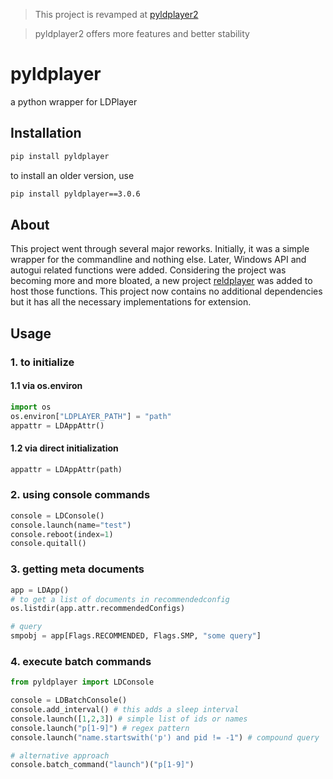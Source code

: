 > This project is revamped at [pyldplayer2](https://github.com/ZackaryW/pyldplayer2)

> pyldplayer2 offers more features and better stability

# pyldplayer
a python wrapper for LDPlayer

## Installation
```bash
pip install pyldplayer
```

to install an older version, use
```bash
pip install pyldplayer==3.0.6
```

## About
This project went through several major reworks. 
Initially, it was a simple wrapper for the commandline and nothing else.
Later, Windows API and autogui related functions were added.
Considering the project was becoming more and more bloated, a new project [reldplayer](https://github.com/ZackaryW/reldplayer) was added to host those functions.
This project now contains no additional dependencies but it has all the necessary implementations for extension.

## Usage
### 1. to initialize
#### 1.1 via os.environ
```py
import os
os.environ["LDPLAYER_PATH"] = "path"
appattr = LDAppAttr()
```
#### 1.2 via direct initialization
```py
appattr = LDAppAttr(path)
```

### 2. using console commands
```py
console = LDConsole()
console.launch(name="test")
console.reboot(index=1)
console.quitall()
```
### 3. getting meta documents
```py
app = LDApp()
# to get a list of documents in recommendedconfig
os.listdir(app.attr.recommendedConfigs)

# query
smpobj = app[Flags.RECOMMENDED, Flags.SMP, "some query"] 
```

### 4. execute batch commands
```py
from pyldplayer import LDConsole

console = LDBatchConsole()
console.add_interval() # this adds a sleep interval
console.launch([1,2,3]) # simple list of ids or names
console.launch("p[1-9]") # regex pattern
console.launch("name.startswith('p') and pid != -1") # compound query

# alternative approach
console.batch_command("launch")("p[1-9]")
```